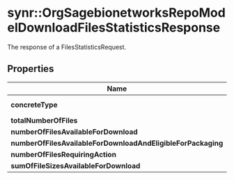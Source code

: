 # synr::OrgSagebionetworksRepoModelDownloadFilesStatisticsResponse

The response of a FilesStatisticsRequest.

## Properties
Name | Type | Description | Notes
------------ | ------------- | ------------- | -------------
**concreteType** | **character** |  | [Enum: [org.sagebionetworks.repo.model.download.FilesStatisticsResponse]] 
**totalNumberOfFiles** | **integer** |  | [optional] 
**numberOfFilesAvailableForDownload** | **integer** |  | [optional] 
**numberOfFilesAvailableForDownloadAndEligibleForPackaging** | **integer** |  | [optional] 
**numberOfFilesRequiringAction** | **integer** |  | [optional] 
**sumOfFileSizesAvailableForDownload** | **integer** |  | [optional] 


